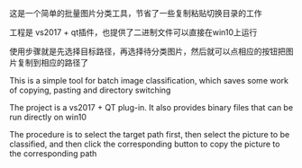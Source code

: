 这是一个简单的批量图片分类工具，节省了一些复制粘贴切换目录的工作

工程是 vs2017 + qt插件，也提供了二进制文件可以直接在win10上运行

使用步骤就是先选择目标路径，再选择待分类图片，然后就可以点相应的按钮把图片复制到相应的路径了

This is a simple tool for batch image classification, which saves some work of copying, pasting and directory switching

The project is a vs2017 + QT plug-in. It also provides binary files that can be run directly on win10

The procedure is to select the target path first, then select the picture to be classified, and then click the corresponding button to copy the picture to the corresponding path